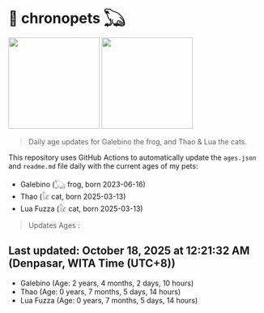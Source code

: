 # 🐾 chronopets 𓆏
<img src="https://github.com/user-attachments/assets/802b3632-7c4b-4232-a3a0-8b1d8fa6f04d" widht=180 height=180 >
<img src="https://github.com/user-attachments/assets/16687005-7ebb-4607-be57-0c8e528fed06" widht=180 height=180 >

> Daily age updates for Galebino the frog, and Thao & Lua the cats.

This repository uses GitHub Actions to automatically update the `ages.json` and `readme.md` file daily with the current ages of my pets: <br>
- Galebino (𓆏 frog, born 2023-06-16)
- Thao (𓃠 cat, born 2025-03-13)
- Lua Fuzza (𓃠 cat, born 2025-03-13)

> Updates Ages :

## Last updated: October 18, 2025 at 12:21:32 AM (Denpasar, WITA Time (UTC+8))

- Galebino (Age: 2 years, 4 months, 2 days, 10 hours)
- Thao (Age: 0 years, 7 months, 5 days, 14 hours)
- Lua Fuzza (Age: 0 years, 7 months, 5 days, 14 hours)


